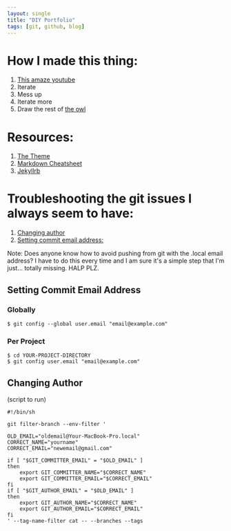 ```yaml
--- 
layout: single
title: "DIY Portfolio"
tags: [git, github, blog]
---
```


# How I made this thing:

1. [This amaze youtube](https://www.youtube.com/watch?reload=9&v=qWrcgHwSG8M)
2. Iterate
3. Mess up
4. Iterate more
5. Draw the rest of [the owl](https://github.com/danielcaraway/danielcaraway.github.io)

# Resources:
1. [The Theme](https://github.com/mmistakes/minimal-mistakes)
2. [Markdown Cheatsheet](https://github.com/adam-p/markdown-here/wiki/Markdown-Cheatsheet)
3. [Jekyllrb](https://jekyllrb.com/docs/)

# Troubleshooting the git issues I always seem to have:
1. [Changing author](https://help.github.com/en/enterprise/2.13/user/articles/changing-author-info)
2. [Setting commit email address:](https://help.github.com/en/articles/setting-your-commit-email-address)

Note: Does anyone know how to avoid pushing from git with the .local email address? I have to do this every time and I am sure it's a simple step that I'm just... totally missing. HALP PLZ.

## Setting Commit Email Address

### Globally

```console
$ git config --global user.email "email@example.com"
```

### Per Project

```console
$ cd YOUR-PROJECT-DIRECTORY
$ git config user.email "email@example.com"
```

## Changing Author
(script to run)

```console
#!/bin/sh

git filter-branch --env-filter '

OLD_EMAIL="oldemail@Your-MacBook-Pro.local"
CORRECT_NAME="yourname"
CORRECT_EMAIL="newemail@gmail.com"

if [ "$GIT_COMMITTER_EMAIL" = "$OLD_EMAIL" ]
then
    export GIT_COMMITTER_NAME="$CORRECT_NAME"
    export GIT_COMMITTER_EMAIL="$CORRECT_EMAIL"
fi
if [ "$GIT_AUTHOR_EMAIL" = "$OLD_EMAIL" ]
then
    export GIT_AUTHOR_NAME="$CORRECT_NAME"
    export GIT_AUTHOR_EMAIL="$CORRECT_EMAIL"
fi
' --tag-name-filter cat -- --branches --tags
```


